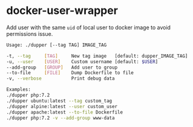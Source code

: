 # docker-user-wrapper

Add user with the same `uid` of local user to docker image to avoid permissions issue.

```bash
Usage: ./dupper [--tag TAG] IMAGE_TAG

-t, --tag     [TAG]     New tag image   [default: dupper_IMAGE_TAG]
-u, --user    [USER]    Custom username [default: $USER]
--add-group   [GROUP]   Add user to group
--to-file     [FILE]    Dump Dockerfile to file
-v, --verbose           Print debug data

Examples:
./dupper php:7.2
./dupper ubuntu:latest --tag custom_tag
./dupper alpine:latest --user custom_user
./dupper apache:latest --to-file Dockerfile
./dupper php:7.2 -v --add-group www-data
```
